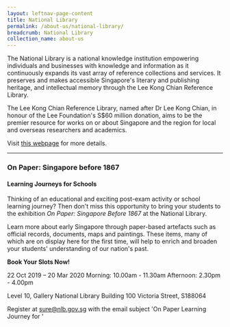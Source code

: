 ```yaml
---
layout: leftnav-page-content
title: National Library
permalink: /about-us/national-library/
breadcrumb: National Library
collection_name: about-us
---
```


The National Library is a national knowledge institution empowering individuals and businesses with knowledge and information as it continuously expands its vast array of reference collections and services. It preserves and makes accessible Singapore's literary and publishing heritage, and intellectual memory through the Lee Kong Chian Reference Library. 

The Lee Kong Chian Reference Library, named after Dr Lee Kong Chian, in honour of the Lee Foundation's S$60 million donation, aims to be the premier resource for works on or about Singapore and the region for local and overseas researchers and academics.

 Visit [this webpage](https://www.nlb.gov.sg/VisitUs/BranchDetails/tabid/140/bid/329/Default.aspx?branch=National+Library+%2f+Lee+Kong+Chian+Reference+Library) for more details.

<hr>

### **On Paper: Singapore before 1867**

#### **Learning Journeys for Schools**

Thinking of an educational and exciting post-exam activity or school learning journey? Then don't miss this opportunity to bring your students to the exhibition *On Paper: Singapore Before 1867* at the National Library. 

Learn more about early Singapore through paper-based artefacts such as official records, documents, maps and paintings. These items, many of which are on display here for the first time, will help to enrich and broaden your students' understanding of our nation's past.

 

**Book Your Slots Now!**

22 Oct 2019 – 20 Mar 2020
Morning: 10.00am - 11.30am
Afternoon: 2.30pm - 4.00pm

Level 10, Gallery
National Library Building
100 Victoria Street, S188064 

Register at [sure@nlb.gov.sg](mailto:sure@nlb.gov.sg)  with the email subject 'On Paper Learning Journey for <school name>' 








